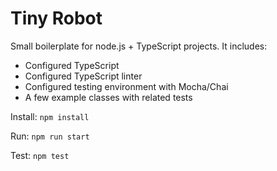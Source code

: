 # Tiny Robot

Small boilerplate for node.js + TypeScript projects. It includes:

- Configured TypeScript
- Configured TypeScript linter
- Configured testing environment with Mocha/Chai
- A few example classes with related tests


Install: `npm install`

Run: `npm run start`

Test: `npm test`
